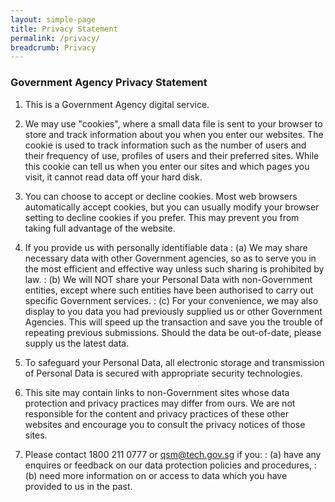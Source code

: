 ```yaml
---
layout: simple-page
title: Privacy Statement
permalink: /privacy/
breadcrumb: Privacy
---
```


### **Government Agency Privacy Statement**

1. This is a Government Agency digital service.

2. We may use "cookies", where a small data file is sent to your browser to store and track information about you when you enter our websites. The cookie is used to track information such as the number of users and their frequency of use, profiles of users and their preferred sites. While this cookie can tell us when you enter our sites and which pages you visit, it cannot read data off your hard disk.

3. You can choose to accept or decline cookies. Most web browsers automatically accept cookies, but you can usually modify your browser setting to decline cookies if you prefer. This may prevent you from taking full advantage of the website.

4. If you provide us with personally identifiable data
   : (a) We may share necessary data with other Government agencies, so as to serve you in the most efficient and effective way unless such sharing is prohibited by law.
   : (b) We will NOT share your Personal Data with non-Government entities, except where such entities have been authorised to carry out specific Government services.
   : (c) For your convenience, we may also display to you data you had previously supplied us or other Government Agencies. This will speed up the transaction and save you the trouble of repeating previous submissions. Should the data be out-of-date, please supply us the latest data.

5. To safeguard your Personal Data, all electronic storage and transmission of Personal Data is secured with appropriate security technologies.

6. This site may contain links to non-Government sites whose data protection and privacy practices may differ from ours. We are not responsible for the content and privacy practices of these other websites and encourage you to consult the privacy notices of those sites.

7. Please contact 1800 211 0777 or [qsm@tech.gov.sg](mailto:qsm@tech.gov.sg) if you:
   : (a) have any enquires or feedback on our data protection policies and procedures,
   : (b) need more information on or access to data which you have provided to us in the past.
